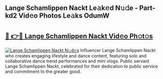 ## Lange Schamlippen Nackt Le𝚊k𝚎d N𝚞𝚍e - Part-kd2 Vid𝚎o Photos Le𝚊ks OdumW

# <h2><a href="http://fb4izvd.evod.top/?m=Lange+Schamlippen+Nackt">🔗 👉🔴 Lange Schamlippen Nackt Vid𝚎o Ph𝚘t𝚘s</a></h2>

[![Lange Schamlippen Nackt N𝚞d𝚎s](https://i.imgur.com/8V9OHl7.gif)](http://fb4izvd.evod.top/?m=Lange+Schamlippen+Nackt)
Influencer Lange Schamlippen Nackt who creates engaging lifestyle and dance content, featuring solo and collaborative dance trend performances and mini vlogs. Public servant Lange Schamlippen Nackt, celebrated for their dedication to public service and commitment to the greater good. 
